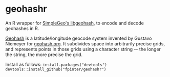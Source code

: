 # geohashr
An R wrapper for [SimpleGeo's libgeohash](http://github.com/simplegeo/libgeohash), to encode and decode geohashes in R.

[Geohash](http://en.wikipedia.org/wiki/Geohash) is a latitude/longitude geocode system invented by Gustavo Niemeyer for [geohash.org](http://geohash.org/site/tips.html). It subdivides space into arbitrarily precise grids, and represents points in those grids using a character string -- the longer the string, the more precise the grid.

Install as follows:
`install.packages("devtools")`
`devtools::install_github("fpinter/geohashr")`
